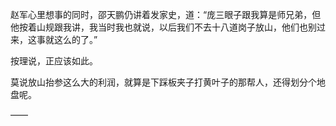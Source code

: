 赵军心里想事的同时，邵天鹏仍讲着发家史，道：“庞三眼子跟我算是师兄弟，但他按着山规跟我讲，我当时我也就说，以后我们不去十八道岗子放山，他们也别过来，这事就这么的了。”

按理说，正应该如此。

莫说放山抬参这么大的利润，就算是下踩板夹子打黄叶子的那帮人，还得划分个地盘呢。

——

